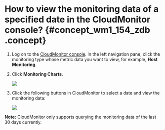 # How to view the monitoring data of a specified date in the CloudMonitor console? {#concept_wm1_154_zdb .concept}

1.  Log on to the [CloudMonitor console](https://partners-intl.console.aliyun.com/#/cms). In the left navigation pane, click the monitoring type whose metric data you want to view, for example, **Host Monitoring**.
2.  Click **Monitoring Charts**.

    ![](http://static-aliyun-doc.oss-cn-hangzhou.aliyuncs.com/assets/img/6293/154147993613992_en-US.png)

3.  Click the following buttons in CloudMonitor to select a date and view the monitoring data:

    ![](http://static-aliyun-doc.oss-cn-hangzhou.aliyuncs.com/assets/img/6293/154147993613995_en-US.png)


**Note:** CloudMonitor only supports querying the monitoring data of the last 30 days currently.

